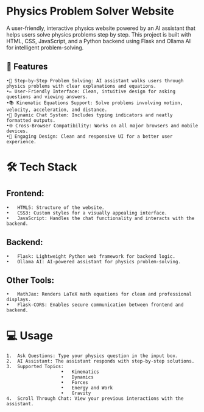 # Physics Problem Solver Website

A user-friendly, interactive physics website powered by an AI assistant that helps users solve physics problems step by step. This project is built with HTML, CSS, JavaScript, and a Python backend using Flask and Ollama AI for intelligent problem-solving.

## 🚀 Features 

	•🧮 Step-by-Step Problem Solving: AI assistant walks users through physics problems with clear explanations and equations.
	•✏️ User-Friendly Interface: Clean, intuitive design for asking questions and viewing answers.
	•📚 Kinematic Equations Support: Solve problems involving motion, velocity, acceleration, and distance.
	•💬 Dynamic Chat System: Includes typing indicators and neatly formatted outputs.
	•🌐 Cross-Browser Compatibility: Works on all major browsers and mobile devices.
	•🎨 Engaging Design: Clean and responsive UI for a better user experience.

# 🛠️ Tech Stack

## Frontend:
	•	HTML5: Structure of the website.
	•	CSS3: Custom styles for a visually appealing interface.
	•	JavaScript: Handles the chat functionality and interacts with the backend.

## Backend:
	•	Flask: Lightweight Python web framework for backend logic.
	•	Ollama AI: AI-powered assistant for physics problem-solving.

## Other Tools:
	•	MathJax: Renders LaTeX math equations for clean and professional displays.
	•	Flask-CORS: Enables secure communication between frontend and backend.

 # 💻 Usage
 
	1.	Ask Questions: Type your physics question in the input box.
	2.	AI Assistant: The assistant responds with step-by-step solutions.
	3.	Supported Topics:
	                    •	Kinematics
	                    •	Dynamics
	                    •	Forces
	                    •	Energy and Work
	                    •	Gravity
	4.	Scroll Through Chat: View your previous interactions with the assistant.
